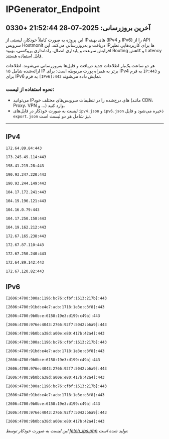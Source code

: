 # IPGenerator_Endpoint

## آخرین بروزرسانی: 2025-07-28 21:52:44 +0330

این پروژه به صورت کاملاً خودکار، لیستی از IPهای بهینه (IPv4 و IPv6) را از API سرویس Hostmonit دریافت و به‌روزرسانی می‌کند. این IPها برای کاربردهایی نظیر افزایش سرعت و پایداری اتصال، راه‌اندازی پروکسی، بهبود Routing و کاهش Latency قابل استفاده هستند.

هر دو ساعت یک‌بار اطلاعات جدید دریافت و فایل‌ها به‌روزرسانی می‌شوند. اطلاعات ارائه‌شده شامل ۱۵ IP برتر به همراه پورت مربوطه است؛ برای IPv4 به فرم `IP:443` و برای IPv6 به فرم `[IPv6]:443` نمایش داده می‌شوند.

### نحوه استفاده از لیست:
- می‌توانید IPهای درج‌شده را در تنظیمات سرویس‌های مختلف خود (مانند CDN، Proxy، VPN و ...) وارد کنید.
- لیست به صورت خودکار در فایل‌های `ipv4.json` و `ipv6.json` ذخیره می‌شود و فایل `export.json` نیز شامل هر دو لیست است.

---

## IPv4
```
172.64.89.84:443
```
```
173.245.49.114:443
```
```
198.41.215.28:443
```
```
190.93.247.220:443
```
```
190.93.244.149:443
```
```
104.17.172.241:443
```
```
104.19.196.121:443
```
```
104.16.0.79:443
```
```
104.17.250.158:443
```
```
104.19.162.212:443
```
```
172.67.165.238:443
```
```
172.67.87.110:443
```
```
172.67.250.240:443
```
```
172.64.89.142:443
```
```
172.67.120.82:443
```

## IPv6
```
[2606:4700:300a:1196:bc76:cfbf:1613:217b]:443
```
```
[2606:4700:91bd:e4e7:acb:1718:1e3e:c3f8]:443
```
```
[2606:4700:9b0b:e:6158:19e3:d199:c49a]:443
```
```
[2606:4700:976e:4043:2766:92f7:5042:b6a9]:443
```
```
[2606:4700:9b0b:a38d:a00e:e80:417b:42a4]:443
```
```
[2606:4700:300a:1196:bc76:cfbf:1613:217b]:443
```
```
[2606:4700:91bd:e4e7:acb:1718:1e3e:c3f8]:443
```
```
[2606:4700:9b0b:e:6158:19e3:d199:c49a]:443
```
```
[2606:4700:976e:4043:2766:92f7:5042:b6a9]:443
```
```
[2606:4700:9b0b:a38d:a00e:e80:417b:42a4]:443
```
```
[2606:4700:300a:1196:bc76:cfbf:1613:217b]:443
```
```
[2606:4700:91bd:e4e7:acb:1718:1e3e:c3f8]:443
```
```
[2606:4700:9b0b:e:6158:19e3:d199:c49a]:443
```
```
[2606:4700:976e:4043:2766:92f7:5042:b6a9]:443
```
```
[2606:4700:9b0b:a38d:a00e:e80:417b:42a4]:443
```

*این لیست به صورت خودکار توسط [fetch_ips.php](scripts/fetch_ips.php) تولید شده است.*
